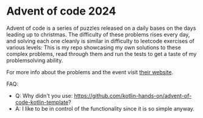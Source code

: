 # Advent of code 2024
Advent of code is a series of puzzles released on a daily bases on the days leading up to christmas.
The difficulty of these problems rises every day, and solving each one cleanly is similar in difficulty to leetcode exercises of various levels:
This is my repo showcasing my own solutions to these complex problems, read through them and run the tests to get a taste of my problemsolving ability.


For more info about the problems and the event visit [their website](https://adventofcode.com/).

FAQ:

- Q: Why didn't you use: https://github.com/kotlin-hands-on/advent-of-code-kotlin-template?
- A: I like to be in control of the functionality since it is so simple anyway.
